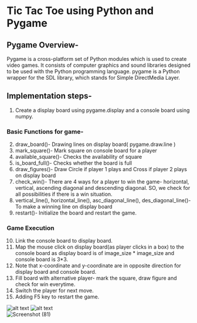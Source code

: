 # Tic Tac Toe using Python and Pygame

## Pygame Overview- 
Pygame is a cross-platform set of Python modules which is used to create video games. It consists of computer graphics and sound libraries designed to be used with the Python programming language. pygame is a Python wrapper for the SDL library, which stands for Simple DirectMedia Layer.

## Implementation steps-
1. Create a display board using pygame.display and a console board using numpy.
### Basic Functions for game-
2. draw_board()- Drawing lines on display board( pygame.draw.line )
3. mark_square()- Mark square on console board for a player
4. available_square()- Checks the availability of square
5. is_board_full()- Checks whether the board is full
6. draw_figures()- Draw Circle if player 1 plays and Cross if player 2 plays on display board
7. check_win()- There are 4 ways for a player to win the game- horizontal, vertical, ascending diagonal and descending diagonal. SO, we check for all possibilities if there is a win situation.
8. vertical_line(), horizontal_line(), asc_diagonal_line(), des_diagonal_line()- To make a winning line on display board
9. restart()- Initialize the board and restart the game.
### Game Execution
10. Link the console board to display board.
11. Map the mouse click on display board(as player clicks in a box) to the console board as display board is of image_size * image_size and console board is 3*3.
12. Note that x-coordinate and y-coordinate are in opposite direction for display board and console board.
13. Fill board with alternative player- mark the square, draw figure and check for win everytime. 
14. Switch the player for next move.
15. Adding F5 key to restart the game.

![alt text](https://user-images.githubusercontent.com/67466457/131387172-c2e30287-e23f-4ae9-9973-370e76d0babd.png)
![alt text](https://user-images.githubusercontent.com/67466457/131387182-ac5f7aa9-4e05-4159-a084-8c0201aa8942.png)               
![Screenshot (81)](https://user-images.githubusercontent.com/67466457/131387470-10d39932-3e76-4608-b7e1-74e9b5f4060d.png)
